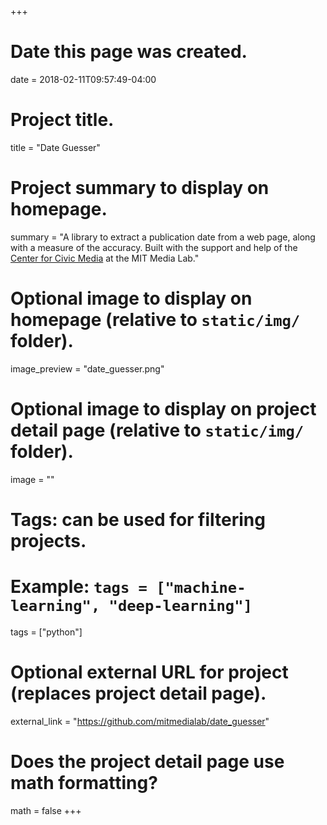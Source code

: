 +++
# Date this page was created.
date = 2018-02-11T09:57:49-04:00

# Project title.
title = "Date Guesser"

# Project summary to display on homepage.
summary = "A library to extract a publication date from a web page, along with a measure of the accuracy. Built with the support and help of the [Center for Civic Media](https://civic.mit.edu/) at the MIT Media Lab."

# Optional image to display on homepage (relative to `static/img/` folder).
image_preview = "date_guesser.png"

# Optional image to display on project detail page (relative to `static/img/` folder).
image = ""

# Tags: can be used for filtering projects.
# Example: `tags = ["machine-learning", "deep-learning"]`
tags = ["python"]

# Optional external URL for project (replaces project detail page).
external_link = "https://github.com/mitmedialab/date_guesser"

# Does the project detail page use math formatting?
math = false
+++
